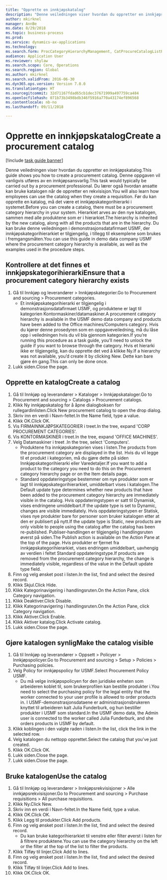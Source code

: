 ```yaml
--- 
title: "Opprette en innkjøpskatalog"
description: "Denne veiledningen viser hvordan du oppretter en innkjøpskatalog."
author: mkirknel
manager: AnnBe
ms.date: 8/29/2018
ms.topic: business-process
ms.prod: 
ms.service: dynamics-ax-applications
ms.technology: 
ms.search.form: ProcCategoryHierarchyManagement, CatProcureCatalogListPage, CatProcureCatalogCreate, CatProcureCatalogEdit, SysPolicyListPage, SysPolicy, CatCatalogPolicyRule, PurchReqTableListPage, PurchReqCreate, PurchReqTable, PurchReqAddItem
audience: Application User
ms.reviewer: shylaw
ms.search.scope: Core, Operations
ms.search.region: Global
ms.author: mkirknel
ms.search.validFrom: 2016-06-30
ms.dyn365.ops.version: Version 7.0.0
ms.translationtype: HT
ms.sourcegitcommit: 32d71167fdad65cb1dec37671999a497759ca484
ms.openlocfilehash: 071b73b3498bdb346f5916a770a43174ef896568
ms.contentlocale: nb-no
ms.lasthandoff: 09/11/2018

---
```

# <a name="create-a-procurement-catalog"></a><span data-ttu-id="89733-103">Opprette en innkjøpskatalog</span><span class="sxs-lookup"><span data-stu-id="89733-103">Create a procurement catalog</span></span>

[!include [task guide banner](../../includes/task-guide-banner.md)]

<span data-ttu-id="89733-104">Denne veiledningen viser hvordan du oppretter en innkjøpskatalog.</span><span class="sxs-lookup"><span data-stu-id="89733-104">This guide shows you how to create a procurement catalog.</span></span> <span data-ttu-id="89733-105">Denne oppgaven vil vanligvis utføres av en innkjøpsansvarlig.</span><span class="sxs-lookup"><span data-stu-id="89733-105">This task would typically be carried out by a procurement professional.</span></span> <span data-ttu-id="89733-106">Du lærer også hvordan ansatte kan bruke katalogen når de oppretter en rekvisisjon.</span><span class="sxs-lookup"><span data-stu-id="89733-106">You will also learn how employees can use the catalog when they create a requisition.</span></span> <span data-ttu-id="89733-107">Før du kan opprette en katalog, må det være et innkjøpskategorihierarki i systemet.</span><span class="sxs-lookup"><span data-stu-id="89733-107">Before you can create a catalog, there must be a procurement category hierarchy in your system.</span></span> <span data-ttu-id="89733-108">Hierarkiet arves av den nye katalogen, sammen med alle produktene som er i hierarkiet.</span><span class="sxs-lookup"><span data-stu-id="89733-108">The hierarchy is inherited by the new catalog, along with all the products that are in the hierarchy.</span></span> <span data-ttu-id="89733-109">Du kan bruke denne veiledningen i demonstrasjonsdatafirmaet USMF, der innkjøpskategorihierarkiet er tilgjengelig, i tillegg til eksemplene som brukes i fremgangsmåten.</span><span class="sxs-lookup"><span data-stu-id="89733-109">You can use this guide in demo data company USMF where the procurement category hierarchy is available, as well as the examples used in the procedure steps.</span></span>


## <a name="ensure-that-a-procurement-category-hierarchy-exists"></a><span data-ttu-id="89733-110">Kontrollere at det finnes et innkjøpskategorihierarki</span><span class="sxs-lookup"><span data-stu-id="89733-110">Ensure that a procurement category hierarchy exists</span></span>
1. <span data-ttu-id="89733-111">Gå til Innkjøp og leverandører > Innkjøpskategorier.</span><span class="sxs-lookup"><span data-stu-id="89733-111">Go to Procurement and sourcing > Procurement categories.</span></span>
    * <span data-ttu-id="89733-112">Et innkjøpskategorihierarki er tilgjengelig i demonstrasjonsdatafirmaet USMF, og produktene er lagt til kategorien Kontormaskiner/datamaskiner.</span><span class="sxs-lookup"><span data-stu-id="89733-112">A procurement category hierarchy is available in the USMF demo data company and products have been added to the Office machines/Computers category.</span></span> <span data-ttu-id="89733-113">Hvis du kjører denne prosedyren som en oppgaveveiledning, må du låse opp i veiledningen hvis du vil bla gjennom kategorien.</span><span class="sxs-lookup"><span data-stu-id="89733-113">If you’re running this procedure as a task guide, you’ll need to unlock the guide if you want to browse through the category.</span></span> <span data-ttu-id="89733-114">Hvis et hierarki ikke er tilgjengelig, kan du opprette det ved å klikke Ny.</span><span class="sxs-lookup"><span data-stu-id="89733-114">If a hierarchy was not available, you’d create it by clicking New.</span></span> <span data-ttu-id="89733-115">Dette kan bare gjøre én gang.</span><span class="sxs-lookup"><span data-stu-id="89733-115">This can only be done once.</span></span>  
2. <span data-ttu-id="89733-116">Lukk siden.</span><span class="sxs-lookup"><span data-stu-id="89733-116">Close the page.</span></span>

## <a name="create-a-catalog"></a><span data-ttu-id="89733-117">Opprette en katalog</span><span class="sxs-lookup"><span data-stu-id="89733-117">Create a catalog</span></span>
1. <span data-ttu-id="89733-118">Gå til Innkjøp og leverandører > Kataloger > Innkjøpskataloger.</span><span class="sxs-lookup"><span data-stu-id="89733-118">Go to Procurement and sourcing > Catalogs > Procurement catalogs.</span></span>
2. <span data-ttu-id="89733-119">Klikk Ny innkjøpskatalog for å åpne dialogboksen for rullegardinlisten.</span><span class="sxs-lookup"><span data-stu-id="89733-119">Click New procurement catalog to open the drop dialog.</span></span>
3. <span data-ttu-id="89733-120">Skriv inn en verdi i Navn-feltet.</span><span class="sxs-lookup"><span data-stu-id="89733-120">In the Name field, type a value.</span></span>
4. <span data-ttu-id="89733-121">Klikk OK.</span><span class="sxs-lookup"><span data-stu-id="89733-121">Click OK.</span></span>
5. <span data-ttu-id="89733-122">Vis FIRMAINNKJØPSKATEGORIER i treet.</span><span class="sxs-lookup"><span data-stu-id="89733-122">In the tree, expand 'CORP PROCUREMENT CATEGORIES'.</span></span>
6. <span data-ttu-id="89733-123">Vis KONTORMASKINER i treet.</span><span class="sxs-lookup"><span data-stu-id="89733-123">In the tree, expand 'OFFICE MACHINES'.</span></span>
7. <span data-ttu-id="89733-124">Velg Datamaskiner i treet .</span><span class="sxs-lookup"><span data-stu-id="89733-124">In the tree, select 'Computers'.</span></span>
    * <span data-ttu-id="89733-125">Produktene fra innkjøpskategorien vises i listen.</span><span class="sxs-lookup"><span data-stu-id="89733-125">The products from the procurement category are displayed in the list.</span></span> <span data-ttu-id="89733-126">Hvis du vil legge til et produkt i kategorien, må du gjøre dette på siden Innkjøpskategorihierarki eller Varedetaljer.</span><span class="sxs-lookup"><span data-stu-id="89733-126">If you want to add a product to the category you need to do this on the Procurement category hierarchy page or on the Item details page.</span></span>  
    * <span data-ttu-id="89733-127">Standard oppdateringstype bestemmer om nye produkter som er lagt til innkjøpskategorihierarkiet, umiddelbart vises i katalogen.</span><span class="sxs-lookup"><span data-stu-id="89733-127">The Default update type determines whether new products that have been added to the procurement category hierarchy are immediately visible in the catalog.</span></span> <span data-ttu-id="89733-128">Hvis oppdateringstypen er satt til Dynamisk, vises endringene umiddelbart.</span><span class="sxs-lookup"><span data-stu-id="89733-128">If the update type is set to Dynamic, changes are visible immediately.</span></span> <span data-ttu-id="89733-129">Hvis oppdateringstypen er Statisk, vises nye produkter bare for personer som bruker katalogen etter at den er publisert på nytt.</span><span class="sxs-lookup"><span data-stu-id="89733-129">If the update type is Static, new products are only visible to people using the catalog after the catalog has been re-published.</span></span> <span data-ttu-id="89733-130">Publiser-handlingen er tilgjengelig i handlingsruten øverst på siden.</span><span class="sxs-lookup"><span data-stu-id="89733-130">The Publish action is available on the Action Pane at the top of the page.</span></span> <span data-ttu-id="89733-131">Hvis produkter er fjernet fra innkjøpskategorihierarkiet, vises endringen umiddelbart, uavhengig av verdien i feltet Standard oppdateringstype.</span><span class="sxs-lookup"><span data-stu-id="89733-131">If products are removed from the procurement category hierarchy, the change is immediately visible, regardless of the value in the Default update type field.</span></span>  
8. <span data-ttu-id="89733-132">Finn og velg ønsket post i listen.</span><span class="sxs-lookup"><span data-stu-id="89733-132">In the list, find and select the desired record.</span></span>
9. <span data-ttu-id="89733-133">Klikk Skjul.</span><span class="sxs-lookup"><span data-stu-id="89733-133">Click Hide.</span></span>
10. <span data-ttu-id="89733-134">Klikk Kategorinavigering i handlingsruten.</span><span class="sxs-lookup"><span data-stu-id="89733-134">On the Action Pane, click Category navigation.</span></span>
11. <span data-ttu-id="89733-135">Klikk Deaktiver.</span><span class="sxs-lookup"><span data-stu-id="89733-135">Click Disable.</span></span>
12. <span data-ttu-id="89733-136">Klikk Kategorinavigering i handlingsruten.</span><span class="sxs-lookup"><span data-stu-id="89733-136">On the Action Pane, click Category navigation.</span></span>
13. <span data-ttu-id="89733-137">Klikk Aktiver.</span><span class="sxs-lookup"><span data-stu-id="89733-137">Click Enable.</span></span>
14. <span data-ttu-id="89733-138">Klikk Aktiver katalog.</span><span class="sxs-lookup"><span data-stu-id="89733-138">Click Activate catalog.</span></span>
15. <span data-ttu-id="89733-139">Lukk siden.</span><span class="sxs-lookup"><span data-stu-id="89733-139">Close the page.</span></span>

## <a name="make-the-catalog-visible"></a><span data-ttu-id="89733-140">Gjøre katalogen synlig</span><span class="sxs-lookup"><span data-stu-id="89733-140">Make the catalog visible</span></span>
1. <span data-ttu-id="89733-141">Gå til Innkjøp og leverandører > Oppsett > Policyer > Innkjøpspolicyer.</span><span class="sxs-lookup"><span data-stu-id="89733-141">Go to Procurement and sourcing > Setup > Policies > Purchasing policies.</span></span>
2. <span data-ttu-id="89733-142">Velg Policy for innkjøpspolicy for USMF.</span><span class="sxs-lookup"><span data-stu-id="89733-142">Select Procurement Policy USMF.</span></span>
    * <span data-ttu-id="89733-143">Du må velge innkjøpspolicyen for den juridiske enheten som arbeideren koblet til, som brukerprofilen kan bestille produkter i.</span><span class="sxs-lookup"><span data-stu-id="89733-143">You need to select the purchasing policy for the legal entity that the worker connected to your user profile is allowed to order products in.</span></span> <span data-ttu-id="89733-144">I USMF-demonstrasjonsdataene er administrasjonsbrukeren knyttet til arbeideren kalt Julia Funderburk, og hun bestiller produkter i USMF som standard.</span><span class="sxs-lookup"><span data-stu-id="89733-144">In the USMF demo data, the Admin user is connected to the worker called Julia Funderburk, and she orders products in USMF by default.</span></span>  
3. <span data-ttu-id="89733-145">Klikk koblingen i den valgte raden i listen.</span><span class="sxs-lookup"><span data-stu-id="89733-145">In the list, click the link in the selected row.</span></span>
4. <span data-ttu-id="89733-146">Velg katalogen du nettopp opprettet.</span><span class="sxs-lookup"><span data-stu-id="89733-146">Select the catalog that you’ve just created.</span></span>
5. <span data-ttu-id="89733-147">Klikk OK.</span><span class="sxs-lookup"><span data-stu-id="89733-147">Click OK.</span></span>
6. <span data-ttu-id="89733-148">Lukk siden.</span><span class="sxs-lookup"><span data-stu-id="89733-148">Close the page.</span></span>
7. <span data-ttu-id="89733-149">Lukk siden.</span><span class="sxs-lookup"><span data-stu-id="89733-149">Close the page.</span></span>

## <a name="use-the-catalog"></a><span data-ttu-id="89733-150">Bruke katalogen</span><span class="sxs-lookup"><span data-stu-id="89733-150">Use the catalog</span></span>
1. <span data-ttu-id="89733-151">Gå til Innkjøp og leverandører > Innkjøpsrekvisisjoner > Alle innkjøpsrekvisisjoner.</span><span class="sxs-lookup"><span data-stu-id="89733-151">Go to Procurement and sourcing > Purchase requisitions > All purchase requisitions.</span></span>
2. <span data-ttu-id="89733-152">Klikk Ny.</span><span class="sxs-lookup"><span data-stu-id="89733-152">Click New.</span></span>
3. <span data-ttu-id="89733-153">Skriv inn en verdi i Navn-feltet.</span><span class="sxs-lookup"><span data-stu-id="89733-153">In the Name field, type a value.</span></span>
4. <span data-ttu-id="89733-154">Klikk OK.</span><span class="sxs-lookup"><span data-stu-id="89733-154">Click OK.</span></span>
5. <span data-ttu-id="89733-155">Klikk Legg til produkter.</span><span class="sxs-lookup"><span data-stu-id="89733-155">Click Add products.</span></span>
6. <span data-ttu-id="89733-156">Finn og velg ønsket post i listen.</span><span class="sxs-lookup"><span data-stu-id="89733-156">In the list, find and select the desired record.</span></span>
    * <span data-ttu-id="89733-157">Du kan bruke kategorihierarkiet til venstre eller filter øverst i listen for å filtrere produktene.</span><span class="sxs-lookup"><span data-stu-id="89733-157">You can use the category hierarchy on the left or the filter at the top of the list to filter the products.</span></span>  
7. <span data-ttu-id="89733-158">Klikk Tilføy til linjer.</span><span class="sxs-lookup"><span data-stu-id="89733-158">Click Add to lines.</span></span>
8. <span data-ttu-id="89733-159">Finn og velg ønsket post i listen.</span><span class="sxs-lookup"><span data-stu-id="89733-159">In the list, find and select the desired record.</span></span>
9. <span data-ttu-id="89733-160">Klikk Tilføy til linjer.</span><span class="sxs-lookup"><span data-stu-id="89733-160">Click Add to lines.</span></span>
10. <span data-ttu-id="89733-161">Klikk OK.</span><span class="sxs-lookup"><span data-stu-id="89733-161">Click OK.</span></span>


